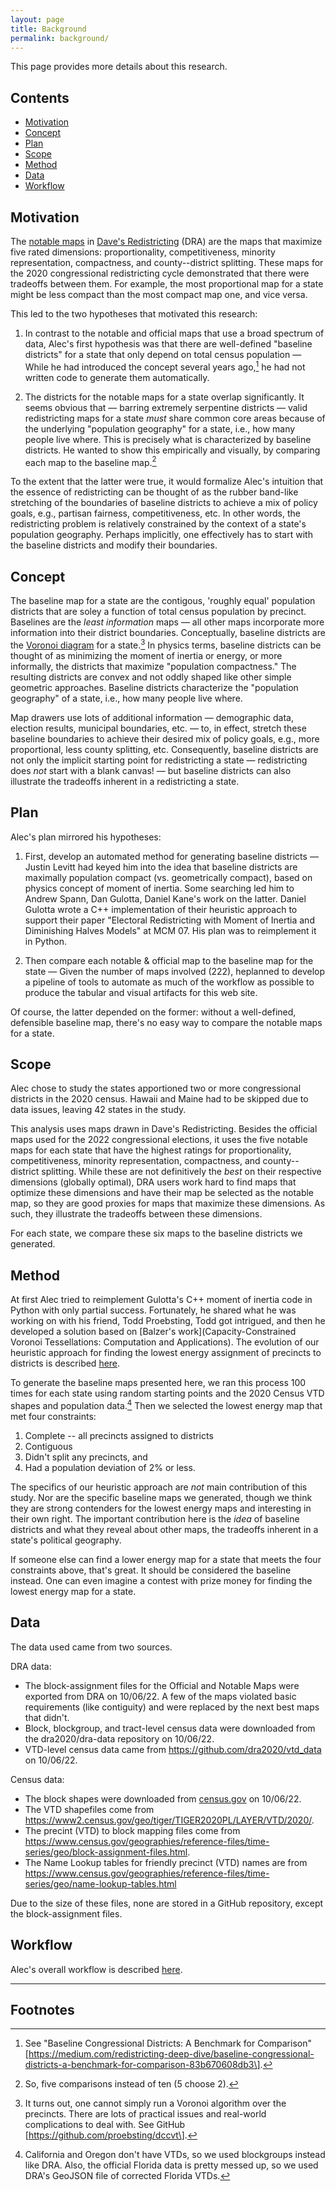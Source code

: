 ```yaml
---
layout: page
title: Background
permalink: background/
---
```


This page provides more details about this research.

## Contents

- [Motivation](#motivation)
- [Concept](#concept)
- [Plan](#plan)
- [Scope](#scope)
- [Method](#method)
- [Data](#data)
- [Workflow](#workflow)

## Motivation

The [notable maps](https://medium.com/dra-2020/notable-maps-66d744933a48) in 
[Dave's Redistricting](https://davesredistricting.org/) (DRA)
are the maps that maximize five rated dimensions: 
proportionality, competitiveness, minority representation, compactness, and county--district splitting.
These maps for the 2020 congressional redistricting cycle demonstrated that there were tradeoffs between them.
For example, the most proportional map for a state might be less compact than the
most compact map one, and vice versa.

This led to the two hypotheses that motivated this research:

1.  In contrast to the notable and official maps that use a broad spectrum of data,
    Alec's first hypothesis was that
    there are well-defined "baseline districts" for a state that only
    depend on total census population &#8212; While he had introduced the concept
    several years ago,[^1] he had not written code to generate them automatically.

2.  The districts for the notable maps for a state overlap significantly. 
    It seems obvious that &#8212; barring extremely serpentine districts &#8212; valid redistricting maps 
    for a state *must* share common core areas because of the underlying "population geography" for a state,
    i.e., how many people live where.
    This is precisely what is characterized by baseline districts.
    He wanted to show this empirically and visually, by comparing each map to the baseline map.[^2]

To the extent that the latter were true, it would formalize Alec's intuition
that the essence of redistricting can be thought of as
the rubber band-like stretching of the boundaries of baseline districts
to achieve a mix of policy goals, e.g., partisan fairness, competitiveness, etc.
In other words, the redistricting problem is relatively constrained by the context of a state's population geography.
Perhaps implicitly, one effectively has to start with the baseline districts and modify their boundaries.

## Concept

The baseline map for a state are the contigous, 'roughly equal' population districts
that are soley a function of total census population by precinct.
Baselines are the *least information* maps &#8212; all other maps incorporate more information 
into their district boundaries.
Conceptually, baseline districts are the [Voronoi diagram](https://en.wikipedia.org/wiki/Voronoi_diagram)
for a state.[^3]
In physics terms, baseline districts can be thought of as minimizing the moment of inertia or energy, or
more informally, the districts that maximize "population compactness."
The resulting districts are convex and not oddly shaped like other simple geometric approaches.
Baseline districts characterize the "population geography" of a state, i.e., how many people live where.

Map drawers use lots of additional information &#8212; demographic data, election results, 
municipal boundaries, etc. &#8212; to, in effect,
stretch these baseline boundaries to achieve their desired mix of policy goals, e.g., more 
proportional, less county splitting, etc.
Consequently, baseline districts are not only the implicit starting point for redistricting a state
&#8212; redistricting does *not* start with a blank canvas! &#8212; but
baseline districts can also illustrate the tradeoffs inherent in a redistricting a state.

## Plan

Alec's plan mirrored his hypotheses:

1.  First, develop an automated method for generating baseline districts &#8212;
    Justin Levitt had keyed him into the idea that baseline districts are
    maximally population compact (vs. geometrically compact), based on
    physics concept of moment of inertia. Some searching led him to
    Andrew Spann, Dan Gulotta, Daniel Kane\'s work on the latter. Daniel
    Gulotta wrote a C++ implementation of their heuristic approach to
    support their paper \"Electoral Redistricting with Moment of Inertia
    and Diminishing Halves Models\" at MCM 07. His plan was to
    reimplement it in Python.

2.  Then compare each notable & official map to the baseline map for the state &#8212; Given the
    number of maps involved (222), heplanned to develop a pipeline of
    tools to automate as much of the workflow as possible to produce the
    tabular and visual artifacts for this web site.

Of course, the latter depended on the former: without a well-defined,
defensible baseline map, there's no easy way to compare the notable maps
for a state.

## Scope

Alec chose to study the states apportioned two or more congressional districts in the 2020 census.
Hawaii and Maine had to be skipped due to data issues, leaving 42 states in the study.

This analysis uses maps drawn in Dave's Redistricting. 
Besides the official maps used for the 2022 congressional elections, 
it uses the five notable maps for each state that have the highest ratings for
proportionality, competitiveness, minority representation, compactness,
and county--district splitting.
While these are not definitively the *best* on their respective dimensions (globally optimal),
DRA users work hard to find maps that optimize these dimensions and have their
map be selected as the notable map, so they are good proxies for maps that
maximize these dimensions.
As such, they illustrate the tradeoffs between these dimensions.

For each state, we compare these six maps to the baseline districts we generated.

## Method 

At first Alec tried to reimplement Gulotta's C++ moment of inertia code in Python with
only partial success. Fortunately, he shared what he was working on with his friend,
Todd Proebsting, Todd got intrigued, and then he developed a solution based on 
[Balzer's work](Capacity-Constrained Voronoi Tessellations: Computation and Applications).
The evolution of our heuristic approach for finding the lowest energy assignment of precincts to districts 
is described [here](./_pages/method.markdown).

To generate the baseline maps presented here, we ran this process 100 times for each state
using random starting points and the 2020 Census VTD shapes and population data.[^4]
Then we selected the lowest energy map that met four constraints:

1. Complete -- all precincts assigned to districts
2. Contiguous
3. Didn't split any precincts, and
4. Had a population deviation of 2% or less.

The specifics of our heuristic approach are *not* main contribution of this study.
Nor are the specific baseline maps we generated, though we think they are strong contenders for the lowest energy maps
and interesting in their own right.
The important contribution here is the *idea* of baseline districts and what they reveal about other maps, the tradeoffs inherent in a state\'s political geography.

If someone else can find a lower energy map for a state that meets the four constraints above, that's great. 
It should be considered the baseline instead.
One can even imagine a contest with prize money for finding the lowest energy map for a state.

## Data

The data used came from two sources.

DRA data:

- The block-assignment files for the Official and Notable Maps were exported from DRA on 10/06/22. A few of the maps violated basic requirements (like contiguity) and were replaced by the next best maps that didn't.
- Block, blockgroup, and tract-level census data were downloaded from the dra2020/dra-data repository on 10/06/22.
- VTD-level census data came from https://github.com/dra2020/vtd_data on 10/06/22.

Census data:

- The block shapes were downloaded from [census.gov](https://www2.census.gov/geo/tiger/TIGER2020/TABBLOCK20/) on 10/06/22.
- The VTD shapefiles come from https://www2.census.gov/geo/tiger/TIGER2020PL/LAYER/VTD/2020/.
- The precint (VTD) to block mapping files come from https://www.census.gov/geographies/reference-files/time-series/geo/block-assignment-files.html.
- The Name Lookup tables for friendly precinct (VTD) names are from https://www.census.gov/geographies/reference-files/time-series/geo/name-lookup-tables.html

Due to the size of these files, none are stored in a GitHub repository, except the block-assignment files.

## Workflow

Alec's overall workflow is described [here](workflow.markdown).

---

## Footnotes

[^1]: See "Baseline Congressional Districts: A Benchmark for Comparison"
    \[https://medium.com/redistricting-deep-dive/baseline-congressional-districts-a-benchmark-for-comparison-83b670608db3\].

[^2]: So, five comparisons instead of ten (5 choose 2).

[^3]: It turns out, one cannot simply run a Voronoi algorithm over the precincts. There are lots of practical issues 
    and real-world complications to deal with. See GitHub \[https://github.com/proebsting/dccvt\].

[^4]: California and Oregon don't have VTDs, so we used blockgroups instead like DRA. Also, the official Florida data is pretty messed up, so we used DRA's GeoJSON file of corrected Florida VTDs.

